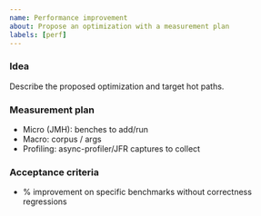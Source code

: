 ```yaml
---
name: Performance improvement
about: Propose an optimization with a measurement plan
labels: [perf]
---
```

### Idea

Describe the proposed optimization and target hot paths.

### Measurement plan

- Micro (JMH): benches to add/run
- Macro: corpus / args
- Profiling: async-profiler/JFR captures to collect

### Acceptance criteria

- % improvement on specific benchmarks without correctness regressions

